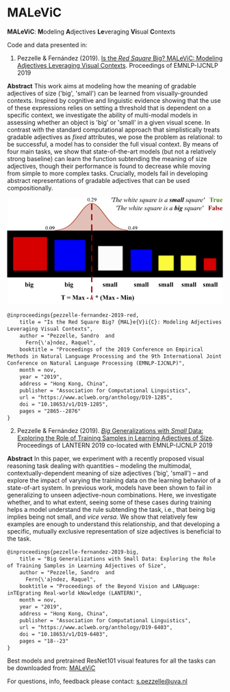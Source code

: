 # MALeViC
**MALeViC**: **M**odeling **A**djectives **Le**veraging **Vi**sual **C**ontexts

Code and data presented in:

1) Pezzelle & Fernández (2019). [Is the *Red Square* Big? MALeViC: Modeling Adjectives Leveraging Visual Contexts](https://www.aclweb.org/anthology/D19-1285.pdf). Proceedings of EMNLP-IJCNLP 2019

**Abstract**
This work aims at modeling how the meaning of gradable adjectives of size ('big', 'small') can be learned from visually-grounded contexts. Inspired by cognitive and linguistic evidence showing that the use of these expressions relies on setting a threshold that is dependent on a specific context, we investigate the ability of multi-modal models in assessing whether an object is 'big' or 'small' in a given visual scene. In contrast with the standard computational approach that simplistically treats gradable adjectives as *fixed* attributes, we pose the problem as relational: to be successful, a model has to consider the full visual context. By means of four main tasks, we show that state-of-the-art models (but not a relatively strong baseline) can learn the function subtending the meaning of size adjectives, though their performance is found to decrease while moving from simple to more complex tasks. Crucially, models fail in developing abstract representations of gradable adjectives that can be used compositionally.

![diagram](diagram_size.png)

```
@inproceedings{pezzelle-fernandez-2019-red,
    title = "Is the Red Square Big? {MAL}e{V}i{C}: Modeling Adjectives Leveraging Visual Contexts",
    author = "Pezzelle, Sandro  and
      Fern{\'a}ndez, Raquel",
    booktitle = "Proceedings of the 2019 Conference on Empirical Methods in Natural Language Processing and the 9th International Joint Conference on Natural Language Processing (EMNLP-IJCNLP)",
    month = nov,
    year = "2019",
    address = "Hong Kong, China",
    publisher = "Association for Computational Linguistics",
    url = "https://www.aclweb.org/anthology/D19-1285",
    doi = "10.18653/v1/D19-1285",
    pages = "2865--2876"
}

```

2) Pezzelle & Fernández (2019). [*Big* Generalizations with *Small* Data: Exploring the Role of Training Samples in Learning Adjectives of Size](https://www.aclweb.org/anthology/D19-6403.pdf). Proceedings of LANTERN 2019 co-located with EMNLP-IJCNLP 2019

**Abstract**
In this paper, we experiment with a recently proposed visual reasoning task dealing with quantities – modeling the multimodal, contextually-dependent meaning of size adjectives ('big', 'small') – and explore the impact of varying the training data on the learning behavior of a state-of-art system. In previous work, models have been shown to fail in generalizing to unseen adjective-noun combinations. Here, we investigate whether, and to what extent, seeing some of these cases during training helps a model understand the rule subtending the task, i.e., that being big implies being not small, and *vice versa*. We show that relatively few examples are enough to understand this relationship, and that developing a specific, mutually exclusive representation of size adjectives is beneficial to the task.

```
@inproceedings{pezzelle-fernandez-2019-big,
    title = "Big Generalizations with Small Data: Exploring the Role of Training Samples in Learning Adjectives of Size",
    author = "Pezzelle, Sandro  and
      Fern{\'a}ndez, Raquel",
    booktitle = "Proceedings of the Beyond Vision and LANguage: inTEgrating Real-world kNowledge (LANTERN)",
    month = nov,
    year = "2019",
    address = "Hong Kong, China",
    publisher = "Association for Computational Linguistics",
    url = "https://www.aclweb.org/anthology/D19-6403",
    doi = "10.18653/v1/D19-6403",
    pages = "18--23"
}
```

Best models and pretrained ResNet101 visual features for all the tasks can be downloaded from: [MALeViC](https://zenodo.org/record/3516924#.XbLnQJMzZQI)

For questions, info, feedback please contact:
s.pezzelle@uva.nl
